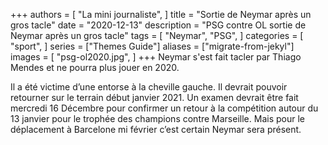 +++
authors = [
    "La mini journaliste",
]
title = "Sortie de Neymar après un gros tacle"
date = "2020-12-13"
description = "PSG contre OL sortie de Neymar après un gros tacle"
tags = [
    "Neymar",
    "PSG",
]
categories = [
    "sport",
]
series = ["Themes Guide"]
aliases = ["migrate-from-jekyl"]
images = [
    "psg-ol2020.jpg",
]
+++
Neymar s'est fait tacler par Thiago Mendes et ne pourra plus jouer en 2020.
<!--more-->

Il a été victime d’une entorse à la cheville gauche. Il devrait pouvoir retourner sur le terrain début janvier 2021. Un examen devrait être fait mercredi 16 Décembre pour confirmer un retour à la compétition autour du 13 janvier pour le trophée des champions contre Marseille. Mais pour le déplacement à Barcelone mi février c’est certain Neymar sera présent.
